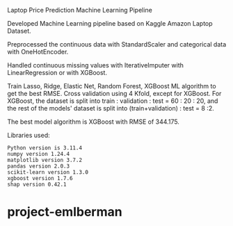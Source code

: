 Laptop Price Prediction Machine Learning Pipeline

Developed Machine Learning pipeline based on Kaggle Amazon Laptop Dataset.

Preprocessed the continuous data with StandardScaler and categorical data with OneHotEncoder.

Handled continuous missing values with IterativeImputer with LinearRegression or with XGBoost. 

Train Lasso, Ridge, Elastic Net, Random Forest, XGBoost ML algorithm to get the best RMSE. Cross validation using 4 Kfold, except for XGBoost. For XGBoost, the dataset is split into train : validation : test = 60 : 20 : 20, and the rest of the models' dataset is split into (train+validation) : test = 8 :2.

The best model algorithm is XGBoost with RMSE of 344.175. 

Libraries used:

    Python version is 3.11.4
    numpy version 1.24.4
    matplotlib version 3.7.2 
    pandas version 2.0.3
    scikit-learn version 1.3.0
    xgboost version 1.7.6
    shap version 0.42.1

# project-emlberman
